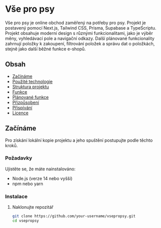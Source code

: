 # Vše pro psy

Vše pro psy je online obchod zaměřený na potřeby pro psy. Projekt je postavený pomocí Next.js, Tailwind CSS, Prisma, Supabase a TypeScriptu. Projekt obsahuje moderní design s různými funkcionalitami, jako je výběr měny, vyhledávací pole a navigační odkazy. Další plánované funkcionality zahrnují položky k zakoupení, filtrování položek a správu dat o položkách, stejně jako další běžné funkce e-shopů.

## Obsah

- [Začínáme](#začínáme)
- [Použité technologie](#použité-technologie)
- [Struktura projektu](#struktura-projektu)
- [Funkce](#funkce)
- [Plánované funkce](#plánované-funkce)
- [Přizpůsobení](#přizpůsobení)
- [Přispívání](#přispívání)
- [Licence](#licence)

## Začínáme

Pro získání lokální kopie projektu a jeho spuštění postupujte podle těchto kroků.

### Požadavky

Ujistěte se, že máte nainstalováno:

- Node.js (verze 14 nebo vyšší)
- npm nebo yarn

### Instalace

1. Naklonujte repozitář

   ```sh
   git clone https://github.com/your-username/vsepropsy.git
   cd vsepropsy
